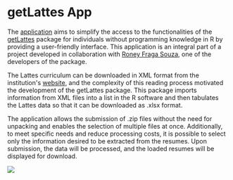 # getLattes App

The [application](https://luisfeliperodrigues.shinyapps.io/Lattes/) aims to simplify the access to the functionalities of the [getLattes](https://roneyfraga.com/getLattes/index.html) package for individuals without programming knowledge in R by providing a user-friendly interface. This application is an integral part of a project developed in collaboration with [Roney Fraga Souza](https://roneyfraga.com/), one of the developers of the package.

The Lattes curriculum can be downloaded in XML format from the institution's [website](https://lattes.cnpq.br/), and the complexity of this reading process motivated the development of the getLattes package. This package imports information from XML files into a list in the R software and then tabulates the Lattes data so that it can be downloaded as .xlsx format.

The application allows the submission of .zip files without the need for unpacking and enables the selection of multiple files at once. Additionally, to meet specific needs and reduce processing costs, it is possible to select only the information desired to be extracted from the resumes. Upon submission, the data will be processed, and the loaded resumes will be displayed for download.

![]([https://github.com/luisfelipe-rodri/getLattes/blob/main/demo.gif](https://github.com/luisfelipe-rodri/getLattes/blob/main/demo.gif)https://github.com/luisfelipe-rodri/getLattes/blob/main/demo.gif)

